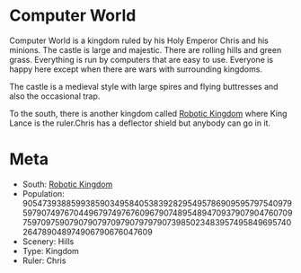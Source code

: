Computer World
====

Computer World is a kingdom ruled by his Holy Emperor Chris and his minions. The castle is large and majestic. There are rolling hills and green grass. Everything is run by computers that are easy to use. Everyone is happy here except when there are wars with surrounding kingdoms.

The castle is a medieval style with large spires and flying buttresses and also the occasional trap.

To the south, there is another kingdom called [Robotic Kingdom]( robotickingdom.md ) where King Lance is the ruler.Chris has a deflector shield but anybody can go in it.  

Meta
====

  * South: [Robotic Kingdom]( robotickingdom.md )
  * Population: 90547393885993859034958405383928295495786909595797540979597907497670449679749767609679074895489470937907904760709759709759079079079709790797979073985023483957495849695740264789048974906790676047609
  * Scenery: Hills
  * Type: Kingdom
  * Ruler: Chris
